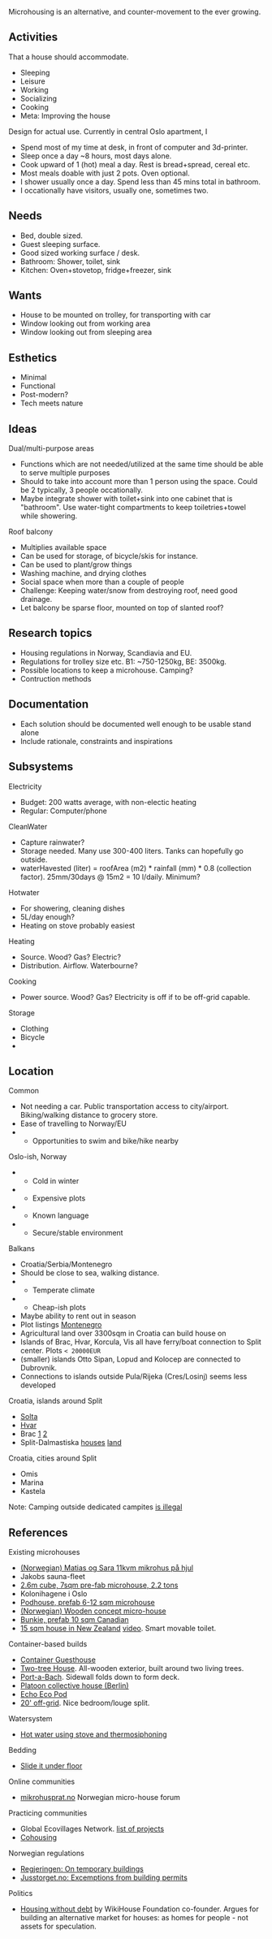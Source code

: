 
Microhousing is an alternative, and counter-movement to the ever growing.

Activities
----------

That a house should accommodate.

* Sleeping
* Leisure
* Working
* Socializing
* Cooking
* Meta: Improving the house

Design for actual use. Currently in central Oslo apartment, I

* Spend most of my time at desk, in front of computer and 3d-printer.
* Sleep once a day ~8 hours, most days alone.
* Cook upward of 1 (hot) meal a day. Rest is bread+spread, cereal etc.
* Most meals doable with just 2 pots. Oven optional.
* I shower usually once a day. Spend less than 45 mins total in bathroom.
* I occationally have visitors, usually one, sometimes two.


Needs
------

* Bed, double sized.
* Guest sleeping surface.
* Good sized working surface / desk.
* Bathroom: Shower, toilet, sink
* Kitchen: Oven+stovetop, fridge+freezer, sink

Wants
------

* House to be mounted on trolley, for transporting with car
* Window looking out from working area
* Window looking out from sleeping area

Esthetics
--------

* Minimal
* Functional
* Post-modern?
* Tech meets nature

Ideas
------

Dual/multi-purpose areas

* Functions which are not needed/utilized at the same time should be able to serve multiple purposes
* Should to take into account more than 1 person using the space. Could be 2 typically, 3 people occationally.
* Maybe integrate shower with toilet+sink into one cabinet that is "bathroom". Use water-tight compartments to keep toiletries+towel while showering.

Roof balcony

* Multiplies available space
* Can be used for storage, of bicycle/skis for instance.
* Can be used to plant/grow things
* Washing machine, and drying clothes
* Social space when more than a couple of people
* Challenge: Keeping water/snow from destroying roof, need good drainage.
* Let balcony be sparse floor, mounted on top of slanted roof?

Research topics
--------------

* Housing regulations in Norway, Scandiavia and EU.
* Regulations for trolley size etc. B1: ~750-1250kg, BE: 3500kg.
* Possible locations to keep a microhouse. Camping?
* Contruction methods

Documentation
--------------

* Each solution should be documented well enough to be usable stand alone
* Include rationale, constraints and inspirations

Subsystems
-----------

Electricity

* Budget: 200 watts average, with non-electic heating
* Regular: Computer/phone

CleanWater

* Capture rainwater?
* Storage needed. Many use 300-400 liters. Tanks can hopefully go outside.
* waterHavested (liter) = roofArea (m2) * rainfall (mm) * 0.8 (collection factor). 25mm/30days @ 15m2 = 10 l/daily. Minimum?

Hotwater

* For showering, cleaning dishes
* 5L/day enough?
* Heating on stove probably easiest

Heating

* Source. Wood? Gas? Electric?
* Distribution. Airflow. Waterbourne?


Cooking

* Power source. Wood? Gas? Electricity is off if to be off-grid capable.

Storage

* Clothing
* Bicycle
* 

Location
----------

Common

* Not needing a car. Public transportation access to city/airport. Biking/walking distance to grocery store.
* Ease of travelling to Norway/EU
* + Opportunities to swim and bike/hike nearby

Oslo-ish, Norway

* - Cold in winter
* - Expensive plots
* + Known language
* + Secure/stable environment

Balkans

* Croatia/Serbia/Montenegro
* Should be close to sea, walking distance.
* + Temperate climate
* + Cheap-ish plots
* Maybe ability to rent out in season
* Plot listings [Montenegro](http://www.montenegroprospects.com/property/page/9/?st=property&s&t_region=--&t_property_type=--&price_from=--&price_to=50000)
* Agricultural land over 3300sqm in Croatia can build house on
* Islands of Brac, Hvar, Korcula, Vis all have ferry/boat connection to Split center. Plots `< 20000EUR`
* (smaller) islands Otto Sipan, Lopud and Kolocep are connected to Dubrovnik.
* Connections to islands outside Pula/Rijeka (Cres/Losinj) seems less developed

Croatia, islands around Split

* [Solta](http://www.realestatecroatia.com/eng/list.asp?mjesto=%C5%A0OLTA&sort=cijena&smjer=asc&submit=%3E%3E)
* [Hvar](http://hvar-properties.com/search-results/search&category=&cijena-from=0&cijena-to=50000/)
* Brac
[1](http://www.broker.hr/Search/All/None/Brac/status3/)
[2](http://www.realestatecroatia.com/eng/list.asp?mjesto=BRA%C4%8C&sort=cijena&smjer=asc&submit=%3E%3E)
* Split-Dalmastiska
[houses](http://www.realestatecroatia.com/eng/list.asp?vrsta=1&akcija=1&regija=17&opcina=..&cijena=Between+10000+And+35000&valuta=EUR&povrsinaOd=&povrsinaDo=&sort=cijena&smjer=asc&pagesize=40&foto=1&Submit=+)
[land](http://www.realestatecroatia.com/eng/list.asp?vrsta=3&akcija=1&regija=17&cijena=Between+10000+And+35000&valuta=EUR&povrsinaOd=&povrsinaDo=&sort=cijena&smjer=asc&pagesize=40&foto=1&Submit=+)

Croatia, cities around Split

* Omis
* Marina
* Kastela

Note: Camping outside dedicated campites [is illegal](http://www.camping.hr/camping-croatia/faq)


References
-------------

Existing microhouses

* [(Norwegian) Matias og Sara 11kvm mikrohus på hjul](http://www.aftenposten.no/bolig_old/Huset-deres-kostet-100000-kroner-og-er-pa-11-kvm-7861757.html)
* Jakobs sauna-fleet
* [2.6m cube, 7sqm pre-fab microhouse, 2.2 tons](http://www.microcompacthome.com/)
* Kolonihagene i Oslo
* [Podhouse, prefab 6-12 sqm microhouse](http://podhouse.info/en/)
* [(Norwegian) Wooden concept micro-house](http://www.dinside.no/923143/her-skal-en-svensk-student-bo)
* [Bunkie, prefab 10 sqm Canadian](http://www.thebunkie.com/)
* [15 sqm house in New Zealand](http://www.treehugger.com/tiny-houses/living-big-in-a-tiny-house-tour-brett-sutherland-tiny-house.html)
[video](https://www.youtube.com/watch?v=VckbqU4kK2I). Smart movable toilet.

Container-based builds

* [Container Guesthouse](http://www.poteetarchitects.com/containerguesthouse/1.html)
* [Two-tree House](http://www.golanyarchitects.com/Golany%20Architects_Residence%20nr%20Jerusalem_01.htm). All-wooden exterior, built around two living trees. 
* [Port-a-Bach](http://www.atelierworkshop.com/port-a-bach). Sidewall folds down to form deck.
* [Platoon collective house (Berlin)](https://www.flickr.com/photos/angermann/2268782521/)
* [Echo Eco Pod](http://www.gizmag.com/echo-eco-pods/33617/pictures#33)
* [20' off-grid](https://www.youtube.com/watch?v=2l58L3QEVnc). Nice bedroom/louge split.

Watersystem

* [Hot water using stove and thermosiphoning](https://www.youtube.com/watch?v=5IRLVCJ1olA)

Bedding

* [Slide it under floor](http://www.treehugger.com/sustainable-product-design/living-with-less-first-hide-the-bed.html)

Online communities

* [mikrohusprat.no](http://www.mikrohusprat.com/) Norwegian micro-house forum

Practicing communities

* Global Ecovillages Network. [list of projects](http://gen.ecovillage.org/en/projects/459/all)
* [Cohousing](http://www.cohousing.org/what_is_cohousing)

Norwegian regulations

* [Regjeringen: On temporary buildings](https://www.regjeringen.no/no/dokumenter/-20-1-bokstav-j-og--20-2-bokstav-c---Tilbakemelding-pa-henvendelse-om-midlertidig-bygning-konstruksjon-eller-anlegg/id2008989/)
* [Jusstorget.no: Excemptions from building permits](https://www.jusstorget.no/byggeprosjekter-som-er-fritatt-fra-reglene-om-byggetillatelse/)

Politics

* [Housing without debt](https://medium.com/@AlastairParvin/housing-without-debt-5ae430b5606a) by WikiHouse Foundation co-founder.
Argues for building an alternative market for houses: as homes for people - not assets for speculation.
